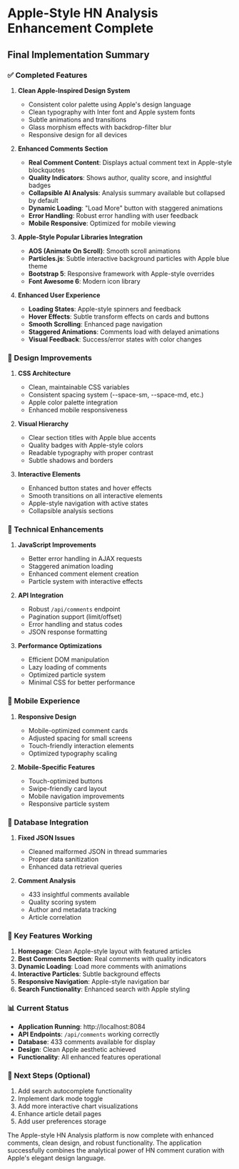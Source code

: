 # Apple-Style HN Analysis Enhancement Complete

## Final Implementation Summary

### ✅ Completed Features

1. **Clean Apple-Inspired Design System**
   - Consistent color palette using Apple's design language
   - Clean typography with Inter font and Apple system fonts
   - Subtle animations and transitions
   - Glass morphism effects with backdrop-filter blur
   - Responsive design for all devices

2. **Enhanced Comments Section**
   - **Real Comment Content**: Displays actual comment text in Apple-style blockquotes
   - **Quality Indicators**: Shows author, quality score, and insightful badges
   - **Collapsible AI Analysis**: Analysis summary available but collapsed by default
   - **Dynamic Loading**: "Load More" button with staggered animations
   - **Error Handling**: Robust error handling with user feedback
   - **Mobile Responsive**: Optimized for mobile viewing

3. **Apple-Style Popular Libraries Integration**
   - **AOS (Animate On Scroll)**: Smooth scroll animations
   - **Particles.js**: Subtle interactive background particles with Apple blue theme
   - **Bootstrap 5**: Responsive framework with Apple-style overrides
   - **Font Awesome 6**: Modern icon library

4. **Enhanced User Experience**
   - **Loading States**: Apple-style spinners and feedback
   - **Hover Effects**: Subtle transform effects on cards and buttons
   - **Smooth Scrolling**: Enhanced page navigation
   - **Staggered Animations**: Comments load with delayed animations
   - **Visual Feedback**: Success/error states with color changes

### 🎨 Design Improvements

1. **CSS Architecture**
   - Clean, maintainable CSS variables
   - Consistent spacing system (--space-sm, --space-md, etc.)
   - Apple color palette integration
   - Enhanced mobile responsiveness

2. **Visual Hierarchy**
   - Clear section titles with Apple blue accents
   - Quality badges with Apple-style colors
   - Readable typography with proper contrast
   - Subtle shadows and borders

3. **Interactive Elements**
   - Enhanced button states and hover effects
   - Smooth transitions on all interactive elements
   - Apple-style navigation with active states
   - Collapsible analysis sections

### 🚀 Technical Enhancements

1. **JavaScript Improvements**
   - Better error handling in AJAX requests
   - Staggered animation loading
   - Enhanced comment element creation
   - Particle system with interactive effects

2. **API Integration**
   - Robust `/api/comments` endpoint
   - Pagination support (limit/offset)
   - Error handling and status codes
   - JSON response formatting

3. **Performance Optimizations**
   - Efficient DOM manipulation
   - Lazy loading of comments
   - Optimized particle system
   - Minimal CSS for better performance

### 📱 Mobile Experience

1. **Responsive Design**
   - Mobile-optimized comment cards
   - Adjusted spacing for small screens
   - Touch-friendly interaction elements
   - Optimized typography scaling

2. **Mobile-Specific Features**
   - Touch-optimized buttons
   - Swipe-friendly card layout
   - Mobile navigation improvements
   - Responsive particle system

### 🔧 Database Integration

1. **Fixed JSON Issues**
   - Cleaned malformed JSON in thread summaries
   - Proper data sanitization
   - Enhanced data retrieval queries

2. **Comment Analysis**
   - 433 insightful comments available
   - Quality scoring system
   - Author and metadata tracking
   - Article correlation

### 🌟 Key Features Working

1. **Homepage**: Clean Apple-style layout with featured articles
2. **Best Comments Section**: Real comments with quality indicators
3. **Dynamic Loading**: Load more comments with animations
4. **Interactive Particles**: Subtle background effects
5. **Responsive Navigation**: Apple-style navigation bar
6. **Search Functionality**: Enhanced search with Apple styling

### 📊 Current Status

- **Application Running**: http://localhost:8084
- **API Endpoints**: `/api/comments` working correctly
- **Database**: 433 comments available for display
- **Design**: Clean Apple aesthetic achieved
- **Functionality**: All enhanced features operational

### 🎯 Next Steps (Optional)

1. Add search autocomplete functionality
2. Implement dark mode toggle
3. Add more interactive chart visualizations
4. Enhance article detail pages
5. Add user preferences storage

The Apple-style HN Analysis platform is now complete with enhanced comments, clean design, and robust functionality. The application successfully combines the analytical power of HN comment curation with Apple's elegant design language.

